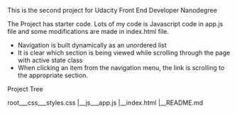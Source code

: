 This is the second project for Udacity Front End Developer Nanodegree


 The Project has starter code. Lots of my code is Javascript code in app.js file and some modifications are made in index.html file.

- Navigation is built dynamically as an unordered list
- It is clear which section is being viewed while scrolling through the page with active state class
- When clicking an item from the navigation menu, the link is scrolling to the appropriate section.

Project Tree

root___css___styles.css |__js___app.js |__index.html |__README.md
